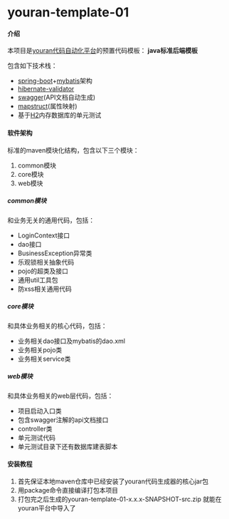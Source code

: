 # youran-template-01

#### 介绍

本项目是<a href="https://gitee.com/caixiaoge/youran" target="_blank">youran代码自动化平台</a>的预置代码模板：
**java标准后端模板**

包含如下技术栈：
- [spring-boot](https://spring.io/projects/spring-boot)+[mybatis](http://www.mybatis.org/mybatis-3)架构
- [hibernate-validator](http://hibernate.org/validator/releases)
- [swagger](https://swagger.io)(API文档自动生成)
- [mapstruct](http://mapstruct.org)(属性映射)
- 基于[H2](http://www.h2database.com)内存数据库的单元测试


#### 软件架构
标准的maven模块化结构，包含以下三个模块：

1. common模块
2. core模块
3. web模块

##### common模块

和业务无关的通用代码，包括：
- LoginContext接口
- dao接口
- BusinessException异常类
- 乐观锁相关抽象代码
- pojo的超类及接口
- 通用util工具包
- 防xss相关通用代码


##### core模块

和具体业务相关的核心代码，包括：
- 业务相关dao接口及mybatis的dao.xml
- 业务相关pojo类
- 业务相关service类

##### web模块

和具体业务相关的web层代码，包括：
- 项目启动入口类
- 包含swagger注解的api文档接口
- controller类
- 单元测试代码
- 单元测试目录下还有数据库建表脚本


#### 安装教程

1.  首先保证本地maven仓库中已经安装了youran代码生成器的核心jar包
2.  用package命令直接编译打包本项目
3.  打包完之后生成的youran-template-01-x.x.x-SNAPSHOT-src.zip
就能在youran平台中导入了

